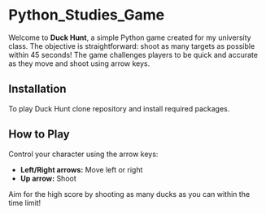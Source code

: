# Python_Studies_Game

Welcome to **Duck Hunt**, a simple  Python game created for my university class. The objective is straightforward: shoot as many targets as possible within 45 seconds! The game challenges players to be quick and accurate as they move and shoot using arrow keys.

## Installation

To play Duck Hunt clone repository and install required packages.

## How to Play

Control your character using the arrow keys:

- **Left/Right arrows:** Move left or right
- **Up arrow:** Shoot

Aim for the high score by shooting as many ducks as you can within the time limit!
